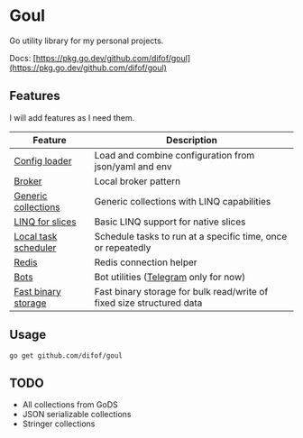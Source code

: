 # Goul

Go utility library for my personal projects.

Docs: [https://pkg.go.dev/github.com/difof/goul](https://pkg.go.dev/github.com/difof/goul)

## Features

I will add features as I need them.

| Feature                                           | Description                                                           |
|---------------------------------------------------|-----------------------------------------------------------------------|
| [Config loader](./config_loader/loader_test.go)   | Load and combine configuration from json/yaml and env                 |
| [Broker](./concurrency/broker_test.go)            | Local broker pattern                                                  |
| [Generic collections](./generics)                 | Generic collections with LINQ capabilities                            |
| [LINQ for slices](./generics/native_linq.go)      | Basic LINQ support for native slices                                  |
| [Local task scheduler](./task/scheduler_test.go)  | Schedule tasks to run at a specific time, once or repeatedly          |
| [Redis](./redis)                                  | Redis connection helper                                               |
| [Bots](./bot)                                     | Bot utilities ([Telegram](./bot/tgbot/bot_test.go) only for now)      |
| [Fast binary storage](./binary/biof/biof_test.go) | Fast binary storage for bulk read/write of fixed size structured data |

## Usage

`go get github.com/difof/goul`

## TODO

- All collections from GoDS
- JSON serializable collections
- Stringer collections
